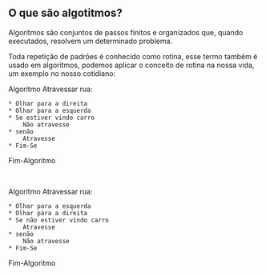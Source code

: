 ## O que são algotitmos?

Algoritmos são conjuntos de passos finitos e organizados que, quando executados, resolvem um determinado problema.

Toda repetição de padrões é conhecido como rotina, esse termo também é usado em algoritmos, podemos aplicar o conceito de rotina na nossa vida, um exemplo no nosso cotidiano:

Algoritmo Atravessar rua: 

    * Olhar para a direita
    * Olhar para a esquerda
    * Se estiver vindo carro 
        Não atravesse
    * senão 
        Atravesse
    * Fim-Se
Fim-Algoritmo
&nbsp;

&nbsp;



Algoritmo Atravessar rua: 

    * Olhar para a esquerda
    * Olhar para a direita
    * Se não estiver vindo carro 
        Atravesse
    * senão 
        Não atravesse
    * Fim-Se
Fim-Algoritmo


